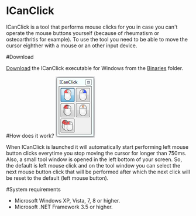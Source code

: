 ICanClick
=========
ICanClick is a tool that performs mouse clicks for you in case you can't operate the mouse buttons yourself (because of rheumatism or osteoarthritis for example). To use the tool you need to be able to move the cursor eighther with a mouse or an other input device.

#Download

[Download](https://github.com/smoelker/ICanClick/blob/master/Binaries/ICanClick.1.0.5428.27558.zip) the ICanClick executable for Windows from the [Binaries](https://github.com/smoelker/ICanClick/tree/master/Binaries) folder.

#How does it work?
<img src="https://raw.githubusercontent.com/smoelker/ICanClick/master/Images/screenshot.png" />

When ICanClick is launched it will automatically start performing left mouse button clicks everytime you stop moving the cursor for longer than 750ms. Also, a small tool window is opened in the left bottom of your screen. So, the default is left mouse click and on the tool window you can select the next mouse button click that will be performed after which the next click will be reset to the default (left mouse button).

#System requirements
- Microsoft Windows XP, Vista, 7, 8 or higher.
- Microsoft .NET Framework 3.5 or higher.
